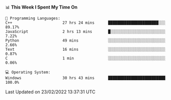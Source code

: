 
<!--START_SECTION:waka-->
📊 **This Week I Spent My Time On** 

```text
💬 Programming Languages: 
C++                      27 hrs 24 mins      ██████████████████████░░░   89.17% 
JavaScript               2 hrs 13 mins       █░░░░░░░░░░░░░░░░░░░░░░░░   7.22% 
Python                   49 mins             ░░░░░░░░░░░░░░░░░░░░░░░░░   2.66% 
Text                     16 mins             ░░░░░░░░░░░░░░░░░░░░░░░░░   0.87% 
C                        1 min               ░░░░░░░░░░░░░░░░░░░░░░░░░   0.06%

💻 Operating System: 
Windows                  30 hrs 43 mins      █████████████████████████   100.0%

```


 Last Updated on 23/02/2022 13:37:31 UTC
<!--END_SECTION:waka-->

